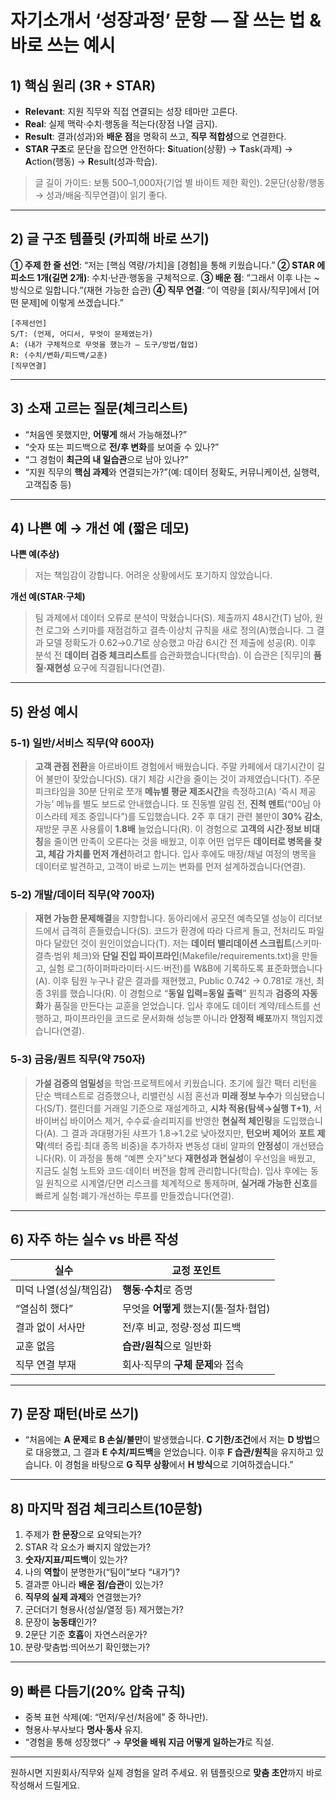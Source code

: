 # 자기소개서 ‘성장과정’ 문항 — 잘 쓰는 법 & 바로 쓰는 예시

## 1) 핵심 원리 (3R + STAR)

* **Relevant**: 지원 직무와 직접 연결되는 성장 테마만 고른다.
* **Real**: 실제 맥락·수치·행동을 적는다(장점 나열 금지).
* **Result**: 결과(성과)와 **배운 점**을 명확히 쓰고, **직무 적합성**으로 연결한다.
* **STAR 구조**로 문단을 잡으면 안전하다: **S**ituation(상황) → **T**ask(과제) → **A**ction(행동) → **R**esult(성과·학습).

> 글 길이 가이드: 보통 500–1,000자(기업 별 바이트 제한 확인). 2문단(상황/행동 → 성과/배움·직무연결)이 읽기 좋다.

---

## 2) 글 구조 템플릿 (카피해 바로 쓰기)

**① 주제 한 줄 선언**: “저는 [핵심 역량/가치]을 [경험]을 통해 키웠습니다.”
**② STAR 에피소드 1개(길면 2개)**: 수치·난관·행동을 구체적으로.
**③ 배운 점**: “그래서 이후 나는 ~ 방식으로 일합니다.”(재현 가능한 습관)
**④ 직무 연결**: “이 역량을 [회사/직무]에서 [어떤 문제]에 이렇게 쓰겠습니다.”

```text
[주제선언]
S/T: (언제, 어디서, 무엇이 문제였는가)
A: (내가 구체적으로 무엇을 했는가 — 도구/방법/협업)
R: (수치/변화/피드백/교훈)
[직무연결]
```

---

## 3) 소재 고르는 질문(체크리스트)

* “처음엔 못했지만, **어떻게** 해서 가능해졌나?”
* “숫자 또는 피드백으로 **전/후 변화**를 보여줄 수 있나?”
* “그 경험이 **최근의 내 일습관**으로 남아 있나?”
* “지원 직무의 **핵심 과제**와 연결되는가?”(예: 데이터 정확도, 커뮤니케이션, 실행력, 고객집중 등)

---

## 4) 나쁜 예 → 개선 예 (짧은 데모)

**나쁜 예(추상)**

> 저는 책임감이 강합니다. 어려운 상황에서도 포기하지 않았습니다.

**개선 예(STAR·구체)**

> 팀 과제에서 데이터 오류로 분석이 막혔습니다(S). 제출까지 48시간(T) 남아, 원천 로그와 스키마를 재점검하고 결측·이상치 규칙을 새로 정의(A)했습니다. 그 결과 모델 정확도가 0.62→0.71로 상승했고 마감 6시간 전 제출에 성공(R). 이후 분석 전 **데이터 검증 체크리스트**를 습관화했습니다(학습). 이 습관은 [직무]의 **품질·재현성** 요구에 직결됩니다(연결).

---

## 5) 완성 예시

### 5-1) 일반/서비스 직무(약 600자)

> **고객 관점 전환**을 아르바이트 경험에서 배웠습니다. 주말 카페에서 대기시간이 길어 불만이 잦았습니다(S). 대기 체감 시간을 줄이는 것이 과제였습니다(T). 주문 피크타임을 30분 단위로 쪼개 **메뉴별 평균 제조시간**을 측정하고(A) ‘즉시 제공 가능’ 메뉴를 별도 보드로 안내했습니다. 또 진동벨 알림 전, **진척 멘트**(“00님 아이스라테 제조 중입니다”)를 도입했습니다. 2주 후 대기 관련 불만이 **30% 감소**, 재방문 쿠폰 사용률이 **1.8배** 늘었습니다(R). 이 경험으로 **고객의 시간·정보 비대칭**을 줄이면 만족이 오른다는 것을 배웠고, 이후 어떤 업무든 **데이터로 병목을 찾고, 체감 가치를 먼저 개선**하려고 합니다. 입사 후에도 매장/채널 여정의 병목을 데이터로 발견하고, 고객이 바로 느끼는 변화를 먼저 설계하겠습니다(연결).

### 5-2) 개발/데이터 직무(약 700자)

> **재현 가능한 문제해결**을 지향합니다. 동아리에서 공모전 예측모델 성능이 리더보드에서 급격히 흔들렸습니다(S). 코드가 환경에 따라 다르게 돌고, 전처리도 파일마다 달랐던 것이 원인이었습니다(T). 저는 **데이터 밸리데이션 스크립트**(스키마·결측·범위 체크)와 **단일 진입 파이프라인**(Makefile/requirements.txt)을 만들고, 실험 로그(하이퍼파라미터·시드·버전)를 W&B에 기록하도록 표준화했습니다(A). 이후 팀원 누구나 같은 결과를 재현했고, Public 0.742 → 0.781로 개선, 최종 3위를 했습니다(R). 이 경험으로 “**동일 입력=동일 출력**” 원칙과 **검증의 자동화**가 품질을 만든다는 교훈을 얻었습니다. 입사 후에도 데이터 계약/테스트를 선행하고, 파이프라인을 코드로 문서화해 성능뿐 아니라 **안정적 배포**까지 책임지겠습니다(연결).

### 5-3) 금융/퀀트 직무(약 750자)

> **가설 검증의 엄밀성**을 학업·프로젝트에서 키웠습니다. 초기에 월간 팩터 리턴을 단순 백테스트로 검증했으나, 리밸런싱 시점 혼선과 **미래 정보 누수**가 의심됐습니다(S/T). 캘린더를 거래일 기준으로 재설계하고, **시차 적용(탐색→실행 T+1)**, 서바이버십 바이어스 제거, 수수료·슬리피지를 반영한 **현실적 체인링**을 도입했습니다(A). 그 결과 과대평가된 샤프가 1.8→1.2로 낮아졌지만, **턴오버 제어**와 **포트 제약**(섹터 중립·최대 종목 비중)을 추가하자 변동성 대비 알파의 **안정성**이 개선됐습니다(R). 이 과정을 통해 “예쁜 숫자”보다 **재현성과 현실성**이 우선임을 배웠고, 지금도 실험 노트와 코드·데이터 버전을 함께 관리합니다(학습). 입사 후에는 동일 원칙으로 시계열/단면 리스크를 체계적으로 통제하며, **실거래 가능한 신호**를 빠르게 실험·폐기·개선하는 루프를 만들겠습니다(연결).

---

## 6) 자주 하는 실수 vs 바른 작성

| 실수            | 교정 포인트                   |
| ------------- | ------------------------ |
| 미덕 나열(성실/책임감) | **행동·수치**로 증명            |
| “열심히 했다”      | 무엇을 **어떻게** 했는지(툴·절차·협업) |
| 결과 없이 서사만     | 전/후 비교, 정량·정성 피드백        |
| 교훈 없음         | **습관/원칙**으로 일반화          |
| 직무 연결 부재      | 회사·직무의 **구체 문제**와 접속     |

---

## 7) 문장 패턴(바로 쓰기)

* “처음에는 **A 문제**로 **B 손실/불만**이 발생했습니다. **C 기한/조건**에서 저는 **D 방법**으로 대응했고, 그 결과 **E 수치/피드백**을 얻었습니다. 이후 **F 습관/원칙**을 유지하고 있습니다. 이 경험을 바탕으로 **G 직무 상황**에서 **H 방식**으로 기여하겠습니다.”

---

## 8) 마지막 점검 체크리스트(10문항)

1. 주제가 **한 문장**으로 요약되는가?
2. STAR 각 요소가 빠지지 않았는가?
3. **숫자/지표/피드백**이 있는가?
4. 나의 **역할**이 분명한가(“팀이”보다 “내가”)?
5. 결과뿐 아니라 **배운 점/습관**이 있는가?
6. **직무의 실제 과제**와 연결했는가?
7. 군더더기 형용사(성실/열정 등) 제거했는가?
8. 문장이 **능동태**인가?
9. 2문단 기준 **호흡**이 자연스러운가?
10. 분량·맞춤법·띄어쓰기 확인했는가?

---

## 9) 빠른 다듬기(20% 압축 규칙)

* 중복 표현 삭제(예: “먼저/우선/처음에” 중 하나만).
* 형용사·부사보다 **명사·동사** 유지.
* “경험을 통해 성장했다” → **무엇을 배워 지금 어떻게 일하는가**로 직설.

---

원하시면 지원회사/직무와 실제 경험을 알려 주세요. 위 템플릿으로 **맞춤 초안**까지 바로 작성해서 드릴게요.
